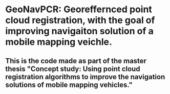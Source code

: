 # GeoNavPCR: Georeffernced point cloud registration, with the goal of improving navigaiton solution of a mobile mapping veichle. 

## This is the code made as part of the master thesis "Concept study: Using point cloud registration algorithms to improve the navigation solutions of mobile mapping vehicles."




